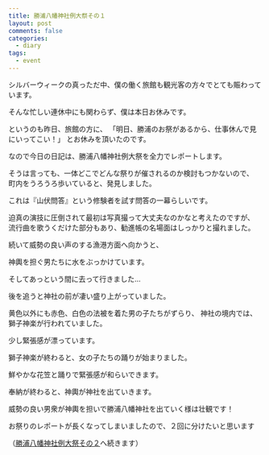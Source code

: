 ```yaml
---
title: 勝浦八幡神社例大祭その１
layout: post
comments: false
categories:
  - diary
tags:
  - event
---
```

シルバーウィークの真っただ中、僕の働く旅館も観光客の方々でとても賑わっています。

そんな忙しい連休中にも関わらず、僕は本日お休みです。

というのも昨日、旅館の方に、
「明日、勝浦のお祭があるから、仕事休んで見にいってこい！」
とお休みを頂いたのです。

なので今日の日記は、勝浦八幡神社例大祭を全力でレポートします。

そうは言っても、一体どこでどんな祭りが催されるのか検討もつかないので、
町内をうろうろ歩いていると、発見しました。

<amp-img src="/img/uploads/2009/09/katsuura-hachiman-fes-1-1.jpg" alt="山伏" width="1200" height="900" layout="responsive"></amp-img>

これは『山伏問答』という修験者を試す問答の一幕らしいです。

迫真の演技に圧倒されて最初は写真撮って大丈夫なのかなと考えたのですが、
流行曲を歌うくだけた部分もあり、勧進帳の名場面はしっかりと撮れました。

続いて威勢の良い声のする漁港方面へ向かうと、

<amp-img src="/img/uploads/2009/09/katsuura-hachiman-fes-1-2.jpg" alt="神輿１" width="1200" height="900" layout="responsive"></amp-img>

神輿を担ぐ男たちに水をぶっかけています。

そしてあっという間に去って行きました…

後を追うと神社の前が凄い盛り上がっていました。

<amp-img src="/img/uploads/2009/09/katsuura-hachiman-fes-1-3.jpg" alt="黄色組" width="1200" height="900" layout="responsive"></amp-img>

黄色以外にも赤色、白色の法被を着た男の子たちがずらり、
神社の境内では、獅子神楽が行われていました。

<amp-img class="v-img" src="/img/uploads/2009/09/katsuura-hachiman-fes-1-4.jpg" alt="" width="900" height="1200" layout="responsive"></amp-img>

少し緊張感が漂っています。

獅子神楽が終わると、女の子たちの踊りが始まりました。

<amp-img src="/img/uploads/2009/09/katsuura-hachiman-fes-1-5.jpg" alt="子供手踊" width="1200" height="900" layout="responsive"></amp-img>

鮮やかな花笠と踊りで緊張感が和らいできます。

奉納が終わると、神輿が神社を出ていきます。

威勢の良い男衆が神輿を担いで勝浦八幡神社を出ていく様は壮観です！

お祭りのレポートが長くなってしまいましたので、２回に分けたいと思います

（[勝浦八幡神社例大祭その２][6]へ続きます）


 [1]: /img/uploads/2009/09/katsuura-hachiman-fes-1-1.jpg
 [2]: /img/uploads/2009/09/katsuura-hachiman-fes-1-2.jpg
 [3]: /img/uploads/2009/09/katsuura-hachiman-fes-1-3.jpg
 [5]: /img/uploads/2009/09/katsuura-hachiman-fes-1-5.jpg
 [6]: /diary/katsuura-hachiman-fes-2.html "勝浦八幡神社例大祭その２"
